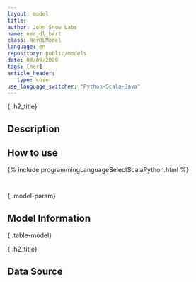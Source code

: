 ```yaml
---
layout: model
title: 
author: John Snow Labs
name: ner_dl_bert
class: NerDLModel
language: en
repository: public/models
date: 08/09/2020
tags: [ner]
article_header:
   type: cover
use_language_switcher: "Python-Scala-Java"
---
```


{:.h2_title}
## Description 






## How to use 
<div class="tabs-box" markdown="1">

{% include programmingLanguageSelectScalaPython.html %}

```python

```

```scala

```
</div>



{:.model-param}
## Model Information
{:.table-model}





{:.h2_title}
## Data Source


